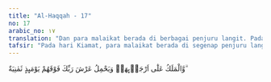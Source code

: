 ```yaml
---
title: "Al-Haqqah - 17"
no: 17
arabic_no: ١٧
translation: "Dan para malaikat berada di berbagai penjuru langit. Pada hari itu delapan malaikat menjunjung ‘Arsy (singgasana) Tuhanmu di atas (kepala) mereka. "
tafsir: "Pada hari Kiamat, para malaikat berada di segenap penjuru langit. Delapan malaikat menjunjung 'Arasy Allah di atas kepalanya. Persoalan malaikat dan 'Arasy ini adalah persoalan yang gaib, tidak seorang pun yang mengetahuinya. Tidak dijelaskan bentuk 'Arasy yang dipikul para malaikat itu, dan ke mana mereka membawanya. Oleh karena itu, kita menerima semuanya itu berdasarkan iman kita kepada Allah."
---
```

وَّالْمَلَكُ عَلٰٓى اَرْجَاۤىِٕهَاۗ وَيَحْمِلُ عَرْشَ رَبِّكَ فَوْقَهُمْ يَوْمَىِٕذٍ ثَمٰنِيَةٌ  ۗ